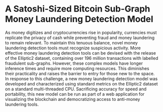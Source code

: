 # A Satoshi-Sized Bitcoin Sub-Graph Money Laundering Detection Model
As money digitizes and cryptocurrencies rise in popularity, currencies must replicate the privacy of cash while preventing fraud and money laundering to remain relevant. To maintain this tenuous balance, novel money laundering detection tools must recognize suspicious activity. More effective money laundering detection tools can be devised with the release of the Elliptic2 dataset, containing over 196 million transactions with labelled fraudulent sub-graphs. However, these complex models have longer inference times and require more computing resources. This diminishes their practicality and raises the barrier to entry for those new to the space. In response to this challenge, a new money laundering detection model was developed and characterized using standard metrics on the Elliptic2 dataset on a standard multi-threaded CPU. Sacrificing accuracy for speed and portability, this new model can be run as part of a web application for visualizing the blockchain and democratizing access to anti-money laundering tools. 
